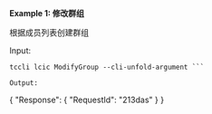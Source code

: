 **Example 1: 修改群组**

根据成员列表创建群组

Input: 

```
tccli lcic ModifyGroup --cli-unfold-argument ```

Output: 
```
{
    "Response": {
        "RequestId": "213das"
    }
}
```

